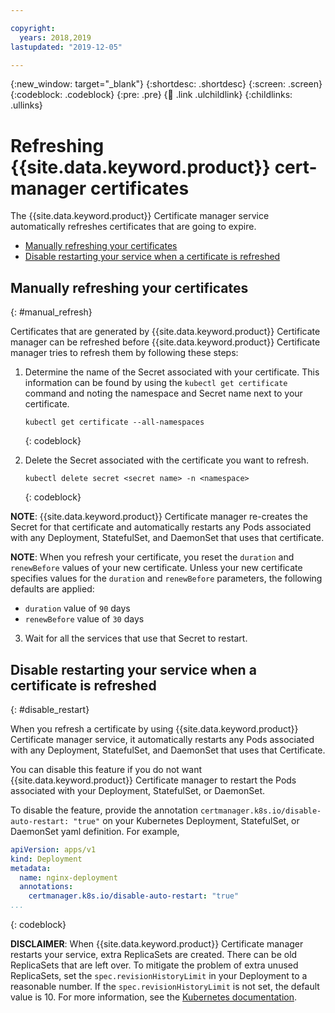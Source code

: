 ```yaml
---

copyright:
  years: 2018,2019
lastupdated: "2019-12-05"

---
```


{:new_window: target="_blank"}
{:shortdesc: .shortdesc}
{:screen: .screen}
{:codeblock: .codeblock}
{:pre: .pre}
{:child: .link .ulchildlink}
{:childlinks: .ullinks}

# Refreshing {{site.data.keyword.product}} cert-manager certificates

The {{site.data.keyword.product}} Certificate manager service automatically refreshes certificates that are going to expire.

* [Manually refreshing your certificates](#manual_refresh)
* [Disable restarting your service when a certificate is refreshed](#disable_restart)

## Manually refreshing your certificates
{: #manual_refresh}

Certificates that are generated by {{site.data.keyword.product}} Certificate manager can be refreshed before {{site.data.keyword.product}} Certificate manager tries to refresh them by following these steps:

1. Determine the name of the Secret associated with your certificate. This information can be found by using the `kubectl get certificate` command and noting the namespace and Secret name next to your certificate.

   ```
   kubectl get certificate --all-namespaces
   ```
   {: codeblock}

2. Delete the Secret associated with the certificate you want to refresh.

   ```
   kubectl delete secret <secret name> -n <namespace>
   ```
   {: codeblock}

  **NOTE**: {{site.data.keyword.product}} Certificate manager re-creates the Secret for that certificate and automatically restarts any Pods associated with any Deployment, StatefulSet, and DaemonSet that uses that certificate.

  **NOTE**: When you refresh your certificate, you reset the `duration` and `renewBefore` values of your new certificate. Unless your new certificate specifies values for the `duration` and `renewBefore` parameters, the following defaults are applied:
 - `duration` value of `90` days
 - `renewBefore` value of `30` days

3. Wait for all the services that use that Secret to restart.

## Disable restarting your service when a certificate is refreshed
{: #disable_restart}

When you refresh a certificate by using {{site.data.keyword.product}} Certificate manager service, it automatically restarts any Pods associated with any Deployment, StatefulSet, and DaemonSet that uses that Certificate.

You can disable this feature if you do not want {{site.data.keyword.product}} Certificate manager to restart the Pods associated with your Deployment, StatefulSet, or DaemonSet.

To disable the feature, provide the annotation `certmanager.k8s.io/disable-auto-restart: "true"` on your Kubernetes Deployment, StatefulSet, or DaemonSet yaml definition. For example,
```yaml
apiVersion: apps/v1
kind: Deployment
metadata:
  name: nginx-deployment
  annotations:
    certmanager.k8s.io/disable-auto-restart: "true"
...
```
{: codeblock}

**DISCLAIMER**: When {{site.data.keyword.product}} Certificate manager restarts your service, extra ReplicaSets are created. There can be old ReplicaSets that are left over. To mitigate the problem of extra unused ReplicaSets, set the `spec.revisionHistoryLimit` in your Deployment to a reasonable number. If the `spec.revisionHistoryLimit` is not set, the default value is 10. For more information, see the [Kubernetes documentation](https://kubernetes.io/docs/concepts/workloads/controllers/deployment/#clean-up-policy).
